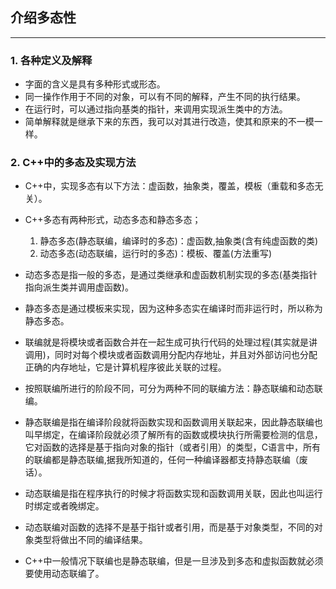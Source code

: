 ## 介绍多态性

------

### 1. 各种定义及解释

- 字面的含义是具有多种形式或形态。
- 同一操作作用于不同的对象，可以有不同的解释，产生不同的执行结果。
- 在运行时，可以通过指向基类的指针，来调用实现派生类中的方法。
- 简单解释就是继承下来的东西，我可以对其进行改造，使其和原来的不一模一样。
	
### 2. C++中的多态及实现方法

- C++中，实现多态有以下方法：虚函数，抽象类，覆盖，模板（重载和多态无关）。
		
- C++多态有两种形式，动态多态和静态多态；
    
    1. 静态多态(静态联编，编译时的多态)：虚函数,抽象类(含有纯虚函数的类)
    2. 动态多态(动态联编，运行时的多态)：模板、覆盖(方法重写)
	
- 动态多态是指一般的多态，是通过类继承和虚函数机制实现的多态(基类指针指向派生类并调用虚函数)。

- 静态多态是通过模板来实现，因为这种多态实在编译时而非运行时，所以称为静态多态。
	
- 联编就是将模块或者函数合并在一起生成可执行代码的处理过程(其实就是讲调用)，同时对每个模块或者函数调用分配内存地址，并且对外部访问也分配正确的内存地址，它是计算机程序彼此关联的过程。

- 按照联编所进行的阶段不同，可分为两种不同的联编方法：静态联编和动态联编。

- 静态联编是指在编译阶段就将函数实现和函数调用关联起来，因此静态联编也叫早绑定，在编译阶段就必须了解所有的函数或模块执行所需要检测的信息，它对函数的选择是基于指向对象的指针（或者引用）的类型，C语言中，所有的联编都是静态联编,据我所知道的，任何一种编译器都支持静态联编（废话）。

- 动态联编是指在程序执行的时候才将函数实现和函数调用关联，因此也叫运行时绑定或者晚绑定。

- 动态联编对函数的选择不是基于指针或者引用，而是基于对象类型，不同的对象类型将做出不同的编译结果。

- C++中一般情况下联编也是静态联编，但是一旦涉及到多态和虚拟函数就必须要使用动态联编了。


